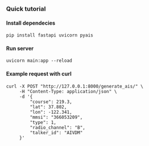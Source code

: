 ### Quick tutorial
#### Install dependecies
```
pip install fastapi uvicorn pyais
```
#### Run server
```
uvicorn main:app --reload
```
#### Example request with curl
```
curl -X POST "http://127.0.0.1:8000/generate_ais/" \
     -H "Content-Type: application/json" \
     -d '{
         "course": 219.3,
         "lat": 37.802,
         "lon": -122.341,
         "mmsi": "366053209",
         "type": 1,
         "radio_channel": "B",
         "talker_id": "AIVDM"
     }'
```